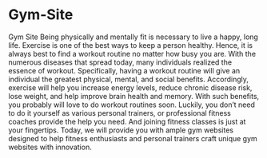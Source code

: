 # Gym-Site

Gym Site Being physically and mentally fit is necessary to live a happy, long life. Exercise is one of the best ways to keep a person healthy. Hence, it is always best to find a workout routine no matter how busy you are. With the numerous diseases that spread today, many individuals realized the essence of workout. Specifically, having a workout routine will give an individual the greatest physical, mental, and social benefits. Accordingly, exercise will help you increase energy levels, reduce chronic disease risk, lose weight, and help improve brain health and memory. With such benefits, you probably will love to do workout routines soon. Luckily, you don’t need to do it yourself as various personal trainers, or professional fitness coaches provide the help you need. And joining fitness classes is just at your fingertips. Today, we will provide you with ample gym websites designed to help fitness enthusiasts and personal trainers craft unique gym websites with innovation.
